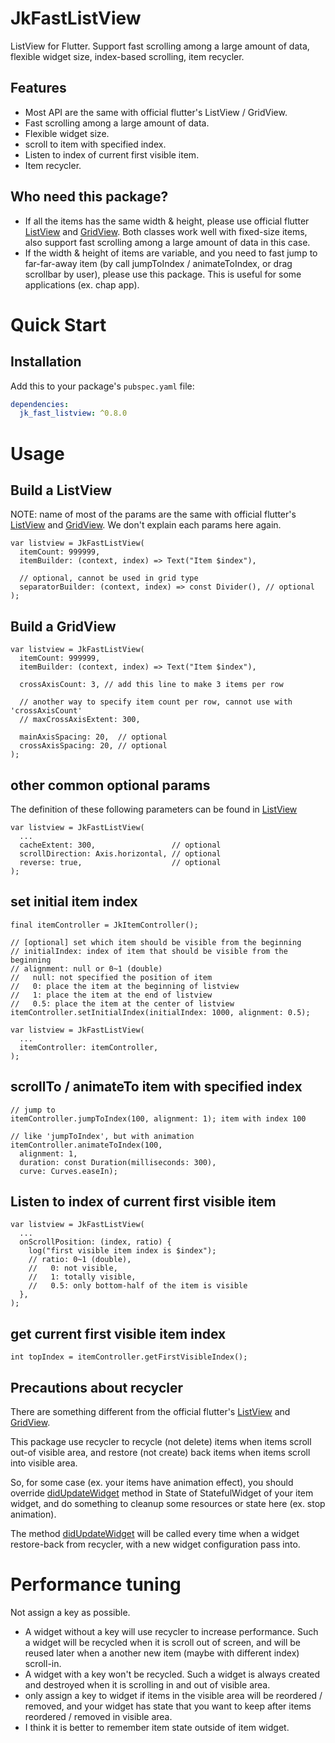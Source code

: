 # JkFastListView

ListView for Flutter. Support fast scrolling among a large amount of data, flexible widget size, index-based scrolling, item recycler.

## Features

- Most API are the same with official flutter's ListView / GridView.
- Fast scrolling among a large amount of data.
- Flexible widget size.
- scroll to item with specified index.
- Listen to index of current first visible item.
- Item recycler.

## Who need this package?

- If all the items has the same width & height, please use official flutter [ListView][1] and [GridView][2]. Both classes work well with fixed-size items, also support fast scrolling among a large amount of data in this case.
- If the width & height of items are variable, and you need to fast jump to far-far-away item (by call jumpToIndex / animateToIndex, or drag scrollbar by user), please use this package. This is useful for some applications (ex. chap app).

# Quick Start

## Installation

Add this to your package's `pubspec.yaml` file:

```yaml
dependencies:
  jk_fast_listview: ^0.8.0
```

# Usage

## Build a ListView

NOTE: name of most of the params are the same with official flutter's [ListView][1] and [GridView][2]. We don't explain each params here again.

```
var listview = JkFastListView(
  itemCount: 999999,
  itemBuilder: (context, index) => Text("Item $index"),

  // optional, cannot be used in grid type
  separatorBuilder: (context, index) => const Divider(), // optional
);
```

## Build a GridView

```
var listview = JkFastListView(
  itemCount: 999999,
  itemBuilder: (context, index) => Text("Item $index"),

  crossAxisCount: 3, // add this line to make 3 items per row

  // another way to specify item count per row, cannot use with 'crossAxisCount'
  // maxCrossAxisExtent: 300,

  mainAxisSpacing: 20,  // optional
  crossAxisSpacing: 20, // optional
);
```

## other common optional params

The definition of these following parameters can be found in [ListView][1]

```
var listview = JkFastListView(
  ...
  cacheExtent: 300,                 // optional
  scrollDirection: Axis.horizontal, // optional
  reverse: true,                    // optional
);
```

## set initial item index

```
final itemController = JkItemController();

// [optional] set which item should be visible from the beginning
// initialIndex: index of item that should be visible from the beginning
// alignment: null or 0~1 (double)
//   null: not specified the position of item
//   0: place the item at the beginning of listview
//   1: place the item at the end of listview
//   0.5: place the item at the center of listview
itemController.setInitialIndex(initialIndex: 1000, alignment: 0.5);

var listview = JkFastListView(
  ...
  itemController: itemController,
);
```

## scrollTo / animateTo item with specified index

```
// jump to
itemController.jumpToIndex(100, alignment: 1); item with index 100

// like 'jumpToIndex', but with animation
itemController.animateToIndex(100,
  alignment: 1,
  duration: const Duration(milliseconds: 300),
  curve: Curves.easeIn);
```

## Listen to index of current first visible item

```
var listview = JkFastListView(
  ...
  onScrollPosition: (index, ratio) {
    log("first visible item index is $index");
    // ratio: 0~1 (double),
    //   0: not visible,
    //   1: totally visible,
    //   0.5: only bottom-half of the item is visible
  },
);
```

## get current first visible item index

```
int topIndex = itemController.getFirstVisibleIndex();
```

## Precautions about recycler

There are something different from the official flutter's [ListView][1] and [GridView][2].

This package use recycler to recycle (not delete) items when items scroll out-of visible area, and restore (not create) back items when items scroll into visible area.

So, for some case (ex. your items have animation effect), you should override [didUpdateWidget][3] method in State of StatefulWidget of your item widget, and do something to cleanup some resources or state here (ex. stop animation).

The method [didUpdateWidget][3] will be called every time when a widget restore-back from recycler, with a new widget configuration pass into.

# Performance tuning

Not assign a key as possible.

- A widget without a key will use recycler to increase performance. Such a widget will be recycled when it is scroll out of screen, and will be reused later when a another new item (maybe with different index) scroll-in.
- A widget with a key won't be recycled. Such a widget is always created and destroyed when it is scrolling in and out of visible area.
- only assign a key to widget if items in the visible area will be reordered / removed, and your widget has state that you want to keep after items reordered / removed in visible area.
- I think it is better to remember item state outside of item widget.


[1]: https://api.flutter.dev/flutter/widgets/ListView-class.html "ListView"
[2]: https://api.flutter.dev/flutter/widgets/GridView-class.html "GridView"
[3]: https://api.flutter.dev/flutter/widgets/State/didUpdateWidget.html "didUpdateWidget"